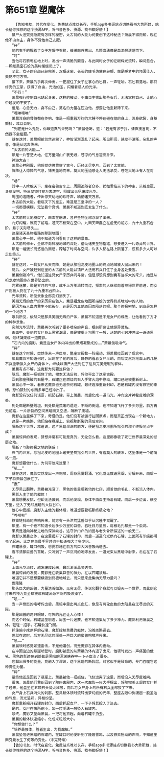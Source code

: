 # 第651章 塑魔体
        【告知书友，时代在变化，免费站点难以长存，手机app多书源站点切换看书大势所趋，站长给你推荐的这个换源APP，听书音色多、换源、找书都好使！】
       镇尸大法究竟隐藏有怎样的秘密，太古前的大能为何要创下这种秘法？萧晨不得而知，现在他不由自主，身体不受他自己支配。
       “砰”
       他的右手的握着了女子左眼中石箭，缓缓向外拔出，几颗血珠像是血泪般滚落而下。
       “叮”
       当他将石箭甩在地上时，发出一声清脆的颤音，与此同时女子的左眼辉光流转，瞬间愈合，一颗如黑宝石般的美眸缓缓闭上了。
       至此，女子的容颜已经完美，双眼迷蒙，长长的睫毛仿佛在轻颤，像是睡梦中的倾国佳人，美艳不可方物。
       接下来，萧晨的手再次伸出，一把握住了女子左掌心的匕首，一声轻响，石匕首落地。那只纤秀的玉掌，获得了自由，光洁如玉，闪耀着惑人的光泽。
       “不行！”
       萧晨强行控制自己站起身来，这样的被动，不由自主拔出那些石兵，无法掌控自己，让他心中越发的不安了。
       但是，心念无力，身不由己，莫名的力量在压迫他，想要让他重新蹲下来。
       “嘎嘣嘎嘣”
       萧晨浑身的骨骼都在作响，像是一把重若万钧的大锤不停在砸在他的身上，浑身欲裂，身躯颤抖，难以自制。
       “到底是什么鬼物，你难道真的未死吗？”萧晨低喝，道：“若是有求于我，请直接言明，不然我不会屈服。”
       就在这时，萧晨眼前忽然迷蒙了，神智渐渐混乱了起来，所见所闻，越发不清晰，杂乱的声音，像是从远古传来。
       “太古前的大能……”
       那是一片苍茫大地，亿万里河山广袤无垠，苍凉的气息迎面扑来。
       神游太古！
       萧晨心神剧震，他感觉仿佛贯穿了古今，历经无尽岁月，回到了太古前。
       阵阵让人惊悚的气息，铺天盖地而来，莫大的压迫感让人无法承受，苍茫大地上有人在对决。
       “哧”
       其中一人睥睨天下，坐在蛮兽古车上，周围追随者众多，犹如君临天下的神主，头戴皇冠，身穿龙袍，持三皇镜打穿万古虚空，照耀出无尽璀璨光华。
       周围的追随者，传出惊天动地的欢呼声，响彻诸天万界。
       太古前的大能，君临天下的皇主，难道是三皇中的一人？
       一切都很模糊，无法看个真切，萧晨不知道到底发生了什么。
       “砰”
       太古前的大地崩裂了，画面在崩溃，各种圣物全部浮现了出来。
       九灯闪耀，照亮了前路，通天石桥架在空中，九面天碑矗立在虚无的前方，九十九重石台阶，悬于天际尽头……
       这是诸天圣物指路的那副地图！
       萧晨心中一惊，他不知道为何看到了这样的景象。
       太古前的修士，全部冲向神秘地域的深处，借助诸天圣物指路，想要进入一片奇异的世界。
       那是一幅漫长而悠远的画卷，跨越了时间与空间，许多人都在路上陨落了，没有多少人可以走到终点。
       “砰”
       就在这时，一具女尸从天而降，她是从那祖龙皮地图上的终点地域被人抛出来的！
       随后，女尸被赶到这里的太古前的大能以镇尸大法用石兵钉住了全身各处要害。
       萧晨倒吸冷气，他知道这具女尸来历非同寻常，但是却没有想到竟有这样大的来头，她是从祖龙皮地图终点世界坠出的。
       光雾迷蒙，那是岁月的气息，成千上万年流转而过，探索的人继续向着神秘世界前进，而女尸则被人扔在了九十九重石台阶上。
       光华流转，所见景象全部变幻消失了。
       美丽无瑕的女尸的来历实在骇人，竟是祖龙皮地图所描绘的世界终点地域中的人物。
       是因为石人血肉重生不能长存，还是因为其他原因而陨落的呢。那个终极密地，到底是怎样的一个地方？
       眼前所见，依然只是那具美丽无瑕的尸体，萧晨不知道是不是女尸的缘故，让他看到了方才的种种景象。
       突然光华流转，萧晨再次听到了很多嘈杂的声音，眼前所见让他惊异莫名。
       画面中，美丽的女尸身上黑雾汹涌，像是被墨汁包围了一般，从她的七窍冲冲出一道道黑烟，最终凝聚成一道魔影。
       “石门内的魔影，竟是这女尸体内冲出的黑烟凝聚成的……”萧晨倒吸冷气。
       “砰”
       就在这个时候，突然传来一声巨响，整座古殿都一阵摇动，将萧晨拉回到了现实中。
       那具魔影不知道何时，出现在了他的背后，静静的看着女尸半晌，而后突然将地面上的几把石兵重新插入女尸的身体上，继续以镇尸大法封住了这具完美无瑕的躯体。
       萧晨有点不解，这魔影为何要这样做？
       随后，魔影一把抓住了他，根本无法反抗，将他带出了这座古殿。
       回到那座残破的石屋中，石罐正在燃烧的石人手臂火焰中挣动，罐口已经被重新封上。
       萧晨心中一凛，看来这魔影也无法奈何石罐，最终选择重新封印，若是石罐内没有铁链的束缚，恐怕镇封的东西多半已经冲出了。
       魔影没有说任何话语，抓起石罐，带上萧晨，而后化成一道乌光，冲向这片神秘废墟的深处。
       到处都是断壁残垣，到处都是荒废的遗迹，不断的倒退，也不知道飞行了多少万里，前方再无前路，一片断裂的空间黑暗而又空虚，隔断了废墟。
       魔影在这里停了下来，奇怪的是，他们没有被强行拉回原点，而是真正出现在一个新地方。
       这是一片绝路，他们站在悬崖上，俯视那断裂的黑暗空间。
       隔断这个世界，难道说，这片黑暗深渊的前方，便是祖龙皮地图所指引的那个终极地点不成？
       萧晨惊异的发现，猜想非常有可能是真的，无论怎么看，这里都像极了死亡世界最深处的断层之地。
       隔断了与那终极之地的联系！
       石门内世界，与祖龙皮的地图上诸天圣物指引的世界，有着莫大的联系，这里像是一个前哨站一般。
       魔影想要做什么，为何带他来这里？
       “吼……”
       就在这时，魔影突然发出一声咆哮，周身黑雾翻涌，它化成无数道黑烟，分解开来，而后一下子将萧晨包裹住了。
       “轰”
       无尽黑云翻腾，萧晨被淹没了，黑色的能量顺着他的七窍，顺着他的毛孔，不断流入体内。
       黑影入主了他的躯体！
       萧晨想要反抗，但却无法做到，而后他发现，身体不由自主持着石罐，而后一步迈出，横空万里，进入了无尽黑暗的大裂谷中。
       他心中震撼，魔影入主他的躯体后，难道想要登临那终极之地？
       “哗啦啦”
       铁锁链抖动的声响传来，前方有一头洪荒猛兽似乎从沉睡中觉醒了。
       那里，有一个也不知道长达多少万里的巨兽，吞吐日月星辰，每根毛孔都是一个虫洞。
       果真是通向神秘之地的深渊峡谷，这守护门户的凶兽与老头骨所描述的一般无二。
       魔影以萧晨之体，在这里揭开了石罐的封印，而后一道道乌光祭向石罐，上面所有印痕都明亮了起来，比之在萧晨手里时也不知道强大了多少倍。
       石罐暴涨，罐口倒吸，想要将堵在前方的巨大凶兽吸纳进去。
       看不清那巨兽的首尾，只听到了一声沉闷的咆哮发出，一道光束从黑暗中射来，击在在了石罐上。
       “砰”
       上面光华流转，越发璀璨起来，最后渐渐晶莹透亮。
       萧晨惊异的发觉，魔影是在收集巨兽的神力，在以石罐装载。
       难道它并不是想要横渡到终极地域去，而只是来此集纳无尽力量吗？
       轰隆隆
       那头巨大的凶兽，力量浩瀚如海，无穷无尽，传说它翻个身就可以毁灭一个世界，而此刻它打来的神力竟全都被那石罐源源不断的吸收掉了。
       “吼……”
       当一声愤怒的咆哮传出后，黑暗中露出两点血红，像是有两轮血色的太阳悬在无尽远的天际。
       那是凶兽的两只眼睛，可怖的光芒让人心悸！
       而这个时候，石罐晶莹剔透，周围一片迷蒙，也不知道集纳了多少神力。魔影利用萧晨之体，轻轻一招手，石罐快速飞回。
       抓住缩小成原样的石罐，魔影控制萧晨的躯体，沿着原路遁去。
       但就在这时，后方无尽远的深处一声巨大的蛮兽咆哮声传来。
       “吼……”
       萧晨顿时感觉如遭雷击，不是他遭创，而是魔影在其体内震动。
       在冲回这边的悬崖峭壁时，魔影被震的从萧晨的体内退了出来，他顿时发出一声痛苦的低吼，黑色的影迹在到处都是黑暗的深渊峡谷中一下子虚淡了很多。
       它飘出很多的能量，竟融入了深渊，这个黑暗的断裂层，对它似乎是致命的，专门吞噬它这种魔性力量。
       “砰”
       最终他还是回到了悬崖上，萧晨被他一把抓住，飞快远离了这里，而后没入无尽废墟间。
       很快，萧晨他们重新回到了那座古殿内，这一次魔影一只大手探出，将那完美无瑕的女尸抓了过来，他盘坐在五颗石头骨火堆旁，而后将女尸身上的所有石兵全部拔了下来。
       女尸身上石兵消失的刹那，整具躯体顿时流转出梦幻般的光华，整座古殿中弥漫起一股圣洁的气息，流光溢彩，异相纷呈。
       魔影重新揭开石罐的封印，而后抓起女尸，一下子将其投入了进去。
       是的，女尸在快所缩小，如一粒明珠一般坠入石罐内。
       最终，魔影又望向萧晨，一把将他抓起，向着石罐中扔去。
       萧晨的躯体快速缩小，化成米粒般大小。
       “你想做什么？”
       “培养最强体，胜者生出，为我魔躯。”
       萧晨坠落进黑暗的石罐内，在罐口时他便听到了隆隆雷鸣，以及铁索摇动的声响，不知道里面究竟发生了何等的变化。（未完待续）
       【告知书友，时代在变化，免费站点难以长存，手机app多书源站点切换看书大势所趋，站长给你推荐的这个换源APP，听书音色多、换源、找书都好使！】